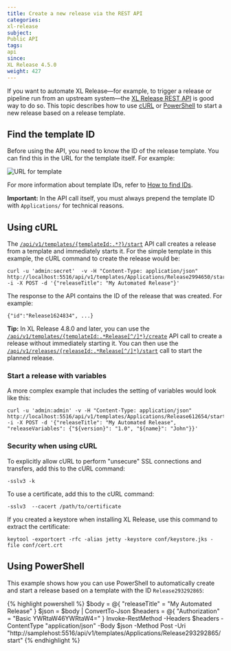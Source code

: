 ```yaml
---
title: Create a new release via the REST API
categories:
xl-release
subject:
Public API
tags:
api
since:
XL Release 4.5.0
weight: 427
---
```


If you want to automate XL Release—for example, to trigger a release or pipeline run from an upstream system—the [XL Release REST API](/xl-release/latest/rest-api/) is good way to do so. This topic describes how to use [cURL](http://curl.haxx.se/docs/manpage.html) or [PowerShell](https://technet.microsoft.com/en-us/library/bb978526.aspx) to start a new release based on a release template.

## Find the template ID

Before using the API, you need to know the ID of the release template. You can find this in the URL for the template itself. For example:

![URL for template](../images/template-release-id.png)

For more information about template IDs, refer to [How to find IDs](/xl-release/how-to/how-to-find-ids.html).

**Important:** In the API call itself, you must always prepend the template ID with `Applications/` for technical reasons.

## Using cURL

The [`/api/v1/templates/{templateId:.*?}/start`](/xl-release/6.0.x/rest-api/#!/templates/start) API call creates a release from a template and immediately starts it. For the simple template in this example, the cURL command to create the release would be:

    curl -u 'admin:secret'  -v -H "Content-Type: application/json" http://localhost:5516/api/v1/templates/Applications/Release2994650/start -i -X POST -d '{"releaseTitle": "My Automated Release"}'

The response to the API contains the ID of the release that was created. For example:

    {"id":"Release1624834", ...}

**Tip:** In XL Release 4.8.0 and later, you can use the [`/api/v1/templates/{templateId:.*Release[^/]*}/create`](/xl-release/6.0.x/rest-api/#!/templates/create) API call to create a release without immediately starting it. You can then use the [`/api/v1/releases/{releaseId:.*Release[^/]*}/start`](/xl-release/6.0.x/rest-api/#!/releases/start) call to start the planned release.

### Start a release with variables

A more complex example that includes the setting of variables would look like this:

    curl -u 'admin:admin' -v -H "Content-Type: application/json" http://localhost:5516/api/v1/templates/Applications/Release612654/start -i -X POST -d '{"releaseTitle": "My Automated Release", "releaseVariables": {"${version}": "1.0", "${name}": "John"}}'

### Security when using cURL

To explicitly allow cURL to perform "unsecure" SSL connections and transfers, add this to the cURL command:

    -sslv3 -k

To use a certificate, add this to the cURL command:

    -sslv3  --cacert /path/to/certificate

If you created a keystore when installing XL Release, use this command to extract the certificate:

    keytool -exportcert -rfc -alias jetty -keystore conf/keystore.jks -file conf/cert.crt

## Using PowerShell

This example shows how you can use PowerShell to automatically create and start a release based on a template with the ID `Release293292865`:

{% highlight powershell %}
$body = @{
    "releaseTitle" = "My Automated Release"
}
$json = $body | ConvertTo-Json
$headers = @{
"Authorization" = "Basic YWRtaW46YWRtaW4="
}
Invoke-RestMethod -Headers $headers -ContentType "application/json" -Body $json -Method Post -Uri "http://samplehost:5516/api/v1/templates/Applications/Release293292865/start"
{% endhighlight %}

